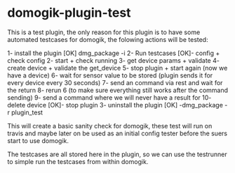 domogik-plugin-test
=====================

This is a test plugin, the only reason for this plugin is to have some automated testcases for domogik, the folowing actions will be tested:

1- install the plugin
    [OK] dmg_package -i <url of stable version>
2- Run testcases
    [OK]- config + check config
    2- start + check running
    3- get device params + validate
    4- create device + validate the get_device
    5- stop plugin + start again (now we have a device)
    6- wait for sensor value to be stored (plugin sends it for every device every 30 seconds)
    7- send an command via rest and wait for the return
    8- rerun 6 (to make sure everything still works after the command sending)
    9- send a command where we will never have a result for
    10- delete device
    [OK]- stop plugin
3- uninstall the plugin
    [OK] -dmg_package -r plugin_test

This will create a basic sanity check for domogik, these test will run on travis and maybe later on be used as an initial config tester before the suers start to use domogik.

The testcases are all stored here in the plugin, so we can use the testrunner to simple run the testcases from within domogik.
